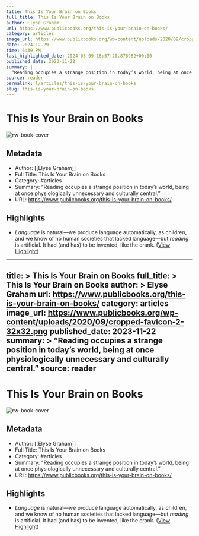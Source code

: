 ```yaml
---
title: This Is Your Brain on Books
full_title: This Is Your Brain on Books
author: Elyse Graham
url: https://www.publicbooks.org/this-is-your-brain-on-books/
category: articles
image_url: https://www.publicbooks.org/wp-content/uploads/2020/09/cropped-favicon-2-32x32.png
date: 2024-12-29
time: 6:39 PM
last_highlighted_date: 2024-03-09 18:57:20.878982+00:00
published_date: 2023-11-22
summary: |
  “Reading occupies a strange position in today’s world, being at once physiologically unnecessary and culturally central.”
source: reader
permalink: l/articles/this-is-your-brain-on-books
slug: this-is-your-brain-on-books
---
```

# This Is Your Brain on Books

![rw-book-cover](https://www.publicbooks.org/wp-content/uploads/2020/09/cropped-favicon-2-32x32.png)

## Metadata
- Author: [[Elyse Graham]]
- Full Title: This Is Your Brain on Books
- Category: #articles
- Summary: “Reading occupies a strange position in today’s world, being at once physiologically unnecessary and culturally central.”
- URL: https://www.publicbooks.org/this-is-your-brain-on-books/

## Highlights
- *Language* is natural—we produce language automatically, as children, and we know of no human societies that lacked language—but *reading* is artificial. It had (and has) to be invented, like the crank. ([View Highlight](https://read.readwise.io/read/01hrj979xqw87r9qaqknxyrkaq))


---
title: >
  This Is Your Brain on Books
full_title: >
  This Is Your Brain on Books
author: >
  Elyse Graham
url: https://www.publicbooks.org/this-is-your-brain-on-books/
category: articles
image_url: https://www.publicbooks.org/wp-content/uploads/2020/09/cropped-favicon-2-32x32.png
published_date: 2023-11-22
summary: >
  “Reading occupies a strange position in today’s world, being at once physiologically unnecessary and culturally central.”
source: reader
---
# This Is Your Brain on Books

![rw-book-cover](https://www.publicbooks.org/wp-content/uploads/2020/09/cropped-favicon-2-32x32.png)

## Metadata
- Author: [[Elyse Graham]]
- Full Title: This Is Your Brain on Books
- Category: #articles
- Summary: “Reading occupies a strange position in today’s world, being at once physiologically unnecessary and culturally central.”
- URL: https://www.publicbooks.org/this-is-your-brain-on-books/

## Highlights
- *Language* is natural—we produce language automatically, as children, and we know of no human societies that lacked language—but *reading* is artificial. It had (and has) to be invented, like the crank. ([View Highlight](https://read.readwise.io/read/01hrj979xqw87r9qaqknxyrkaq))


